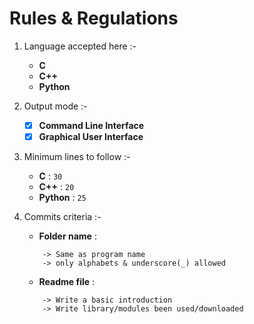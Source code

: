# Rules & Regulations
1. Language accepted here :-
	- **C**
	- **C++**
	- **Python**
	
2. Output mode :-
	- [x] **Command Line Interface**
	- [x] **Graphical User Interface**
	
3. Minimum lines to follow :-
	- **C** : ```30```
	- **C++** : ```20```
	- **Python** : ```25```

4. Commits criteria :-
	- **Folder name** :
	```
		-> Same as program name
		-> only alphabets & underscore(_) allowed
	```
	- **Readme file** :
	```
		-> Write a basic introduction
		-> Write library/modules been used/downloaded
	```
